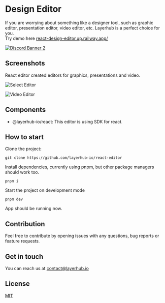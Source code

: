 # Design Editor

If you are worrying about something like a designer tool, such as graphic editor, presentation editor, video editor, etc. Layerhub is a perfect choice for you.  
Try demo here [react-design-editor.up.railway.app/](https://react-design-editor.up.railway.app/)

<p>
    <a href="https://discord.gg/7jxnh8rHDV">
        <img src="https://discordapp.com/api/guilds/1001450881448951838/widget.png?style=banner2" alt="Discord Banner 2"/>
    </a>
</p>

## Screenshots

React editor created editors for graphics, presentations and video.

![Select Editor](https://i.ibb.co/y0L2C4c/select-editor.png)

![Video Editor](https://i.ibb.co/TTgdsk2/video-editor.png)

## Components

- @layerhub-io/react: This editor is using SDK for react.

## How to start

Clone the project:

```
git clone https://github.com/layerhub-io/react-editor
```

Install dependencies, currently using pnpm, but other package managers should work too.

```
pnpm i
```

Start the project on development mode

```
pnpm dev
```

App should be running now.

## Contribution

Feel free to contribute by opening issues with any questions, bug reports or feature requests.

## Get in touch

You can reach us at contact@layerhub.io

## License

[MIT](LICENSE)
